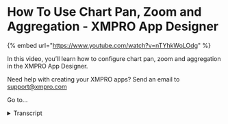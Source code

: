# How To Use Chart Pan, Zoom and Aggregation - XMPRO App Designer
{% embed url="https://www.youtube.com/watch?v=nTYhkWoLOdg" %}



In this video, you’ll learn how to configure chart pan, zoom and aggregation in the XMPRO App Designer.

Need help with creating your XMPRO apps? Send an email to support@xmpro.com

Go to...
<details>
<summary>Transcript</summary>In this video, you’ll learn how to configure chart pan, zoom and aggregation in the XMPRO App Designer.

Need help with creating your XMPRO apps? Send an email to support@xmpro.com

Go to...
hi and welcome to another training video

from xmpro

this is an advanced video on how to use

the chart

specifically around panning zooming and

aggregation

i have here a chart with a lot of data

points

i would like to be able to zoom to get

more detail

to do this you can go to appearance

in the block properties and then check

enable pan and zoom

this will create a bar at the top and if

you scroll up

then it will zoom in

and if you scroll down it will zoom out

you can pan by clicking on the bar in

the top

and moving it left or right

now as you can see some of these points

are very close together

and we might not want to get all of

these points

as it will slow the chart down

to deal with this you can use

aggregation

aggregation is applied per series so go

into the series settings

and then go down to aggregation and

choose one of the aggregation

formulas average will average out the

points in a given range

count will count the number of entries

in a given range

max will get the maximum value in a

given range

min will get the minimum value and some

will add up all the values

this could be useful for bar charts i'm

going to choose average

and then apply save and launch

and now as you can see the dots are

separated by a specific amount

for each and they will be averaging all

the points

that appear between them so if i zoom in

on this little section here as soon as i

zoom in more than a certain amount

it gets more of the points

and then if i zoom in even more it'll

get more points

and if i zoom in even further

then you'll be able to see that these

points here

go up and then down and then up and then

down but if i scroll

scroll out a little bit more the points

are all flat

as it is averaging out the starter

so you do lose a little bit of fidelity

in exchange for

more performance this has been how to

use the chart

pan zoom and aggregation
</details>